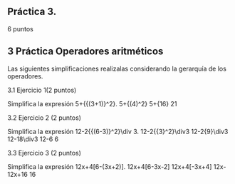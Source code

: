 ## Práctica 3. 

6 puntos

## 3 Práctica Operadores aritméticos

Las siguientes simplificaciones realizalas considerando la gerarquía de los operadores.

3.1 Ejercicio 1(2 puntos)

Simplifica la expresión 5+{{(3+1)}^2}.
5+{(4)^2}
5+{16}
21

3.2 Ejercicio 2 (2 puntos)

Simplifica la expresión 12-2{{(6-3)}^2}\div 3.
12-2{{3}^2}\div3
12-2{9}\div3
12-18\div3
12-6
6


3.3 Ejercicio 3 (2 puntos)

Simplifica la expresión 12x+4[6-(3x+2)].
12x+4[6-3x-2]
12x+4[-3x+4]
12x-12x+16
16
